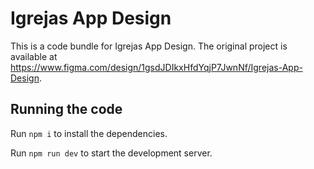 
  # Igrejas App Design

  This is a code bundle for Igrejas App Design. The original project is available at https://www.figma.com/design/1gsdJDIkxHfdYqjP7JwnNf/Igrejas-App-Design.

  ## Running the code

  Run `npm i` to install the dependencies.

  Run `npm run dev` to start the development server.
  